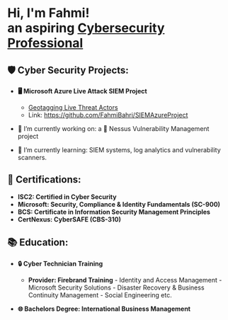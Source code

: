 <h1> Hi, I'm Fahmi! <br/> an aspiring <a href="https://www.linkedin.com/in/FahmiBahri/"> Cybersecurity Professional</a>

<h2>🛡️ Cyber Security Projects:</h2>

- <b> 🖥️ Microsoft Azure Live Attack SIEM Project</b>
  - [Geotagging Live Threat Actors]([https://github.com/FahmiBahri/SIEMAzureProject](https://github.com/FahmiBahri/SIEMAzureProject))
  - Link: https://github.com/FahmiBahri/SIEMAzureProject


- 🔭 I’m currently working on: a 🔗 Nessus Vulnerability Management project
- 🌱 I’m currently learning: SIEM systems, log analytics and vulnerability scanners.

<h2> 📜 Certifications:</h2>

- **ISC2: Certified in Cyber Security**
- **Microsoft: Security, Compliance & Identity Fundamentals (SC-900)**
- **BCS: Certificate in Information Security Management Principles**
- **CertNexus: CyberSAFE (CBS-310)**
 
<h2> 📚 Education:</h2>

- <b> 🔒 Cyber Technician Training</b>
    - **Provider: Firebrand Training**
              - Identity and Access Management
              - Microsoft Security Solutions
              - Disaster Recovery & Business Continuity Management
              - Social Engineering etc.
      
- <b> 🌐 Bachelors Degree: International Business Management </b>
